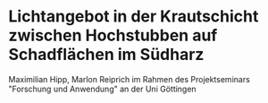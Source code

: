 # Lichtangebot in der Krautschicht zwischen Hochstubben auf Schadflächen im Südharz

Maximilian Hipp, Marlon Reiprich
im Rahmen des Projektseminars "Forschung und Anwendung" an der Uni Göttingen
